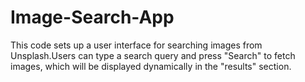 # Image-Search-App
This code sets up a user interface for searching images from Unsplash.Users can type a search query and press "Search" to fetch images, which will be displayed dynamically in the "results" section.
